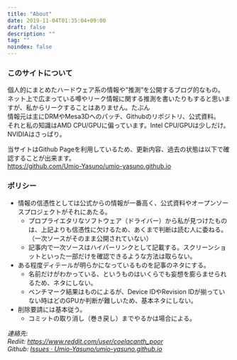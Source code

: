 ```yaml
---
title: "About"
date: 2019-11-04T01:35:04+09:00
draft: false
description: ""
tag: ""
noindex: false
---
```


### このサイトについて
個人的にまとめたハードウェア系の情報や”推測”を公開するブログ的なもの。  
ネット上で広まっている噂やリーク情報に関する推測を書いたりもすると思いますが、私からリークすることはありません。<span class="hide">たぶん</span>  
情報元は主にDRMやMesa3Dへのパッチ、Githubのリポジトリ、公式資料。  
それと私の知識はAMD CPU/GPUに偏っています。Intel CPU/GPUは少しだけ。  
NVIDIAはさっぱり。  

当サイトはGithub Pageを利用しているため、更新内容、過去の状態は以下で確認することが出来ます。  
<https://github.com/Umio-Yasuno/umio-yasuno.github.io>

<!-- 放り込まれる餌を待ち構える鯉よりも、暗闇で静かに食糧を探すシーラカンスでいたい。 -->

### ポリシー

 * 情報の信憑性としては公式からの情報が一番高く、公式資料やオープンソースプロジェクトがそれにあたる。
 	* プロプライエタリなソフトウェア（ドライバー）から私が見つけたものは、上記よりも信憑性に欠けるため、あくまで判断は読む人に委ねる。（一次ソースがそのまま公開されていない） 
	* 記事内で一次ソースはハイパーリンクとして記載する。スクリーンショットといった一部だけを確認できるような方法は取らない。  
 * ある程度ディテールが明らかになっているものを記事のネタにする。
 	* 名前だけがわかっている、というものはいくらでも妄想を膨らませられるため、ネタにしない。
	* ベンチマーク結果はものによるが、Device IDやRevision IDが揃っていない時はどのGPUか判断が難しいため、基本ネタにしない。
 * 削除要請には基本従う。
 	* コミットの取り消し（巻き戻し）までやるかは場合による。

<address>
連絡先:<br>
Rediit: <a href="https://www.reddit.com/user/coelacanth_poor" target="_blank">https://www.reddit.com/user/coelacanth_poor</a><br>
Github: <a href="https://github.com/Umio-Yasuno/umio-yasuno.github.io/issues" target="_blank">Issues · Umio-Yasuno/umio-yasuno.github.io</a><br>
</address>

<!--
The Cloths of Heaven

Had I the heaven's embroidered cloths,
Enwrought with golden and silver light,
The blue and the dim and the dark cloths
Of night and light and the half-light;
I would spread the cloths under your feet:
But I, being poor, have only my dreams;  
I have spread my dreams under your feet;  
Tread softly because you tread on my dreams.  

W. B. Yeats
-->
